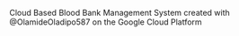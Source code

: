 Cloud Based Blood Bank Management System created with @OlamideOladipo587 on the Google Cloud Platform
